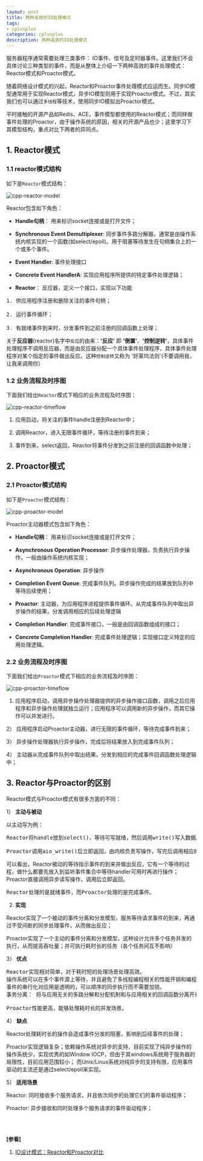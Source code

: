 ```yaml
---
layout: post
title: 两种高效的IO处理模式
tags:
- cplusplus
categories: cplusplus
description: 两种高效的IO处理模式
---
```



服务器程序通常需要处理三类事件： IO事件、信号及定时器事件。这里我们不会具体讨论三种类型的事件，而是从整体上介绍一下两种高效的事件处理模式： Reactor模式和Proactor模式。

随着网络设计模式的兴起，Reactor和Proactor事件处理模式应运而生。同步IO模型通常用于实现Reactor模式，异步IO模型则用于实现Proactor模式。不过，其实我们也可以通过```多线程```等技术，使用同步IO模拟出Proactor模式。

平时接触的开源产品如Redis、ACE，事件模型都使用的Reactor模式；而同样做事件处理的Proactor，由于操作系统的原因，相关的开源产品也少；这里学习下其模型结构，重点对比下两者的异同点。




<!-- more -->


## 1. Reactor模式

### 1.1 reactor模式结构
如下是```Reactor```模式结构：

![cpp-reactor-model](https://ivanzz1001.github.io/records/assets/img/cplusplus/cpp_reactor_model.jpg)

Reactor包含如下角色：

* **Handle句柄**： 用来标识socket连接或是打开文件；

* **Synchronous Event Demultiplexer**: 同步事件多路分解器，通常是由操作系统内核实现的一个函数(如select/epoll)。用于阻塞等待发生在句柄集合上的一个或多个事件。

* **Event Handler**: 事件处理接口

* **Concrete Event HandlerA**: 实现应用程序所提供的特定事件处理逻辑；

* **Reactor**： 反应器，定义一个接口，实现以下功能
<pre>
1. 供应用程序注册和删除关注的事件句柄；

2. 运行事件循环；

3. 有就绪事件到来时，分发事件到之前注册的回调函数上处理；
</pre>

关于**反应器**(reactor)名字中```反应```的由来：**'反应'** 即 **'倒置'**、**'控制逆转'**，具体事件处理程序不调用反应器，而是由反应器分配一个具体事件处理程序，具体事件处理程序对某个指定的事件做出反应。这种```控制逆转```又称为 '好莱坞法则'(不要调用我，让我来调用你）

### 1.2 业务流程及时序图

下面我们给出```Reactor```模式下相应的业务流程及时序图：

![cpp-reactor-timeflow](https://ivanzz1001.github.io/records/assets/img/cplusplus/cpp_reactor_model.jpg)

1) 应用启动，将关注的事件handle注册到Reactor中；

2) 调用Reactor，进入无限事件循环，等待注册的事件到来；

3) 事件到来，select返回，Reactor将事件分发到之前注册的回调函数中处理；


## 2. Proactor模式
### 2.1 Proactor模式结构

如下是```Proactor```模式结构：

![cpp-proactor-model](https://ivanzz1001.github.io/records/assets/img/cplusplus/cpp_proactor_model.jpg)

Proactor主动器模式包含如下角色：

* **Handle句柄**： 用来标识socket连接或是打开文件；

* **Asynchronous Operation Processor**: 异步操作处理器，负责执行异步操作，一般由操作系统内核实现；

* **Asynchronous Operation**: 异步操作

* **Completion Event Queue**: 完成事件队列。异步操作完成的结果放到队列中等待后续使用；

* **Proactor**: 主动器，为应用程序进程提供事件循环。从完成事件队列中取出异步操作的结果，分发调用相应的后续处理逻辑

* **Completion Handler**: 完成事件接口，一般是由回调函数组成的接口；

* **Concrete Completion Handler**: 完成事件处理逻辑；实现接口定义特定的应用处理逻辑。

### 2.2 业务流程及时序图

下面我们给出```Proactor```模式下相应的业务流程及时序图：

![cpp-proactor-timeflow](https://ivanzz1001.github.io/records/assets/img/cplusplus/cpp_proactor_timeflow.jpg)

1) 应用程序启动，调用异步操作处理器提供的异步操作接口函数，调用之后应用程序和异步操作处理就独立运行；应用程序可以调用新的异步操作，而其它操作可以并发进行。

2） 应用程序启动Proactor主动器，进行无限的事件循环，等待完成事件到来；

3） 异步操作处理器执行异步操作，完成后将结果放入到完成事件队列；

4） 主动器从完成事件队列中取出结果，分发到相应的完成事件回调函数处理逻辑中；


## 3. Reactor与Proactor的区别
Reactor模式与Proactor模式有很多方面的不同：

1） **主动与被动**

以主动写为例：
<pre>
Reactor将handle放到select()，等待可写就绪，然后调用write()写入数据。写完处理后续逻辑

Proactor调用aio_write()后立即返回，由内核负责写操作，写完后调用相应的回调函数处理后续逻辑；
</pre>

可以看出，Reactor被动的等待指示事件的到来并做出反应，它有一个等待的过程，做什么都要先放入到监听事件集合中等待handler可用时再进行操作；Proactor直接调用异步读写操作，调用后立即返回。
<pre>
Reactor处理的是就绪事件，而Proactor处理的是完成事件。
</pre>

2) **实现**

Reactor实现了一个被动的事件分离和分发模型，服务等待请求事件的到来，再通过不受间断的同步处理事件，从而做出反应；

Proactor实现了一个主动的事件分离和分发模型，这种设计允许多个任务并发的执行，从而提高吞吐量；并可执行耗时长的任务（各个任务间互不影响）

3） **优点**
<pre>
Reactor实现相对简单，对于耗时短的处理场景处理高效。
操作系统可以在多个事件源上等待，并且避免了多线程编程相关的性能开销和编程复杂性。
事件的串行化对应用是透明的，可以顺序的同步执行而不需要加锁。
事务分离： 将与应用无关的多路分解和分配机制和与应用相关的回调函数分离开来；

Proactor性能更高，能够处理耗时长的并发场景。
</pre>

4） **缺点**

Reactor处理耗时长的操作会造成事件分发的阻塞，影响到后续事件的处理；

Proactor实现逻辑复杂；依赖操作系统对异步的支持，目前实现了纯异步操作的操作系统少，实现优秀的如Window IOCP，但由于其windows系统用于服务器的局限性，目前应用范围较小； 而Unix/Linux系统对纯异步的支持有限，应用事件驱动的主流还是通过select/epoll来实现。

5） **适用场景**

Reactor: 同时接收多个服务请求，并且依次同步的处理它们的事件驱动程序；

Proactor: 异步接收和同时处理多个服务请求的事件驱动程序；






<br />
<br />

**[参看]**

1. [IO设计模式：Reactor和Proactor对比](https://www.cnblogs.com/me115/p/4452801.html)




<br />
<br />
<br />


